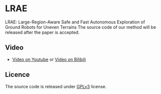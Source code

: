 # LRAE
LRAE: Large-Region-Aware Safe and Fast Autonomous Exploration of Ground Robots for Uneven Terrains
The source code of our method will be released after the paper is accepted.
## Video
* [Video on Youtube](https://www.youtube.com) or [Video on Bilibili](https://www.bilibili.com)
## Licence
The source code is released under [GPLv3](http://www.gnu.org/licenses/) license.
